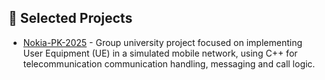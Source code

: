 ## 🌟 Selected Projects

- [Nokia-PK-2025](https://github.com/szymdr/Nokia-PK-2025) - Group university project focused on implementing User Equipment (UE) in a simulated mobile network, using C++ for telecommunication communication handling, messaging and call logic.


